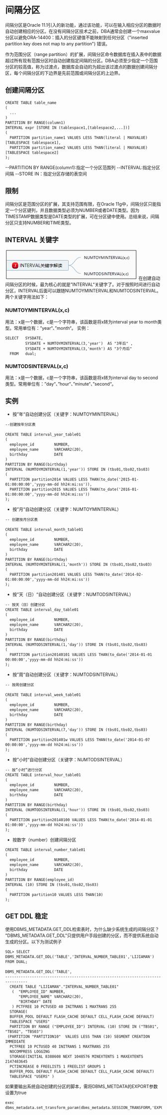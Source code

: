 # 间隔分区

间隔分区是Oracle 11.1引入的新功能，通过该功能，可以在输入相应分区的数据时自动创建相应的分区。在没有间隔分区技术之前，DBA通常会创建一个maxvalue分区以避免ORA-14400：插入的分区键值不能映射到任何分区（"inserted partition key does not map to any partition") 错误。

作为范围分区（range partition）的扩展，间隔分区命令数据库在插入表中的数据超过所有现有范围分区时自动创建指定间隔的分区。DBA必须至少指定一个范围分区的较高值，称为过渡点，数据库会自动的为超出该过渡点的数据创建间隔分区，每个间隔分区的下边界是先前范围或间隔分区的上边界。

## 创建间隔分区

```
CREATE TABLE table_name
(
  ...
)
PARTITION BY RANGE(column1)
INTERVAL expr [STORE IN (tablespace1,[tablespace2,...])]
(
  PARTITION partition_name1 VALUES LESS THAN(literal | MAXVALUE) [TABLESPACE tablespace1],
  PARTITION partition_name2 VALUES LESS THAN(literal | MAXVALUE) [TABLESPACE tablespace2]
);
```
--PARTITION BY RANGE(column1):指定一个分区范围列
--INTERVAL:指定分区间隔
--STORE IN：指定分区存储的表空间

## 限制
间隔分区是范围分区的扩展，其支持范围有限，在Oracle 11g中，间隔分区只能指定一个分区键列，并且数据类型必须为NUMBER或者DATE类型。因为TIMESTAMP数据类型是DATE类型的扩展，可在分区键中使用。总结来说，间隔分区只支持NUMBER和TIME类型。

## INTERVAL 关键字
![Alt text](image.png)
在创建自动间隔分区的时候，最为核心的就是”INTERVAL“关键字了。对于按照时间进行自动分区，INTERVAL后面可以跟随NUMTOYMINTERVAL和NUMTODSINTERVAL。两个关键字用法如下：

### NUMTOYMINTERVAL(x,c)
用法：x是一个数据，c是一个字符串，该函数是将x转为interval year to month类型。常用单位有：”year“、”month“。
实例：
```
SELECT   SYSDATE,
         SYSDATE + NUMTOYMINTERVAL(3,'year')  AS "3年后" ,
         SYSDATE + NUMTOYMINTERVAL(3,'month') AS "3个月后"
  FROM   dual;
```

### NUMTODSINTERVAL(x,c)
用法：x是一个数据，c是一个字符串，该函数是将x转为interval day to second类型。常用单位有：”day“、”hour“、”minute“、”second“。


## 实例

+ 按”年“自动创建分区（关键字：NUMTOYMINTERVAL）
```
--创建按年分区表

CREATE TABLE interval_year_table01
(
  employee_id         NUMBER,
  employee_name       VARCHAR2(20),
  birthday            DATE    
)
PARTITION BY RANGE(birthday)
INTERVAL (NUMTOYMINTERVAL(1,'year')) STORE IN (tbs01,tbs02,tbs03)
(
  PARTITION partition2014 VALUES LESS THAN(to_date('2015-01-01:00:00:00','yyyy-mm-dd hh24:mi:ss')),
  PARTITION partition2015 VALUES LESS THAN(to_date('2016-01-01:00:00:00','yyyy-mm-dd hh24:mi:ss'))
);
```
+ 按”月“自动创建分区（关键字：NUMTOYMINTERVAL）
```
-- 创建按月分区表

CREATE TABLE interval_month_table01
(
  employee_id         NUMBER,
  employee_name       VARCHAR2(20),
  birthday            DATE    
)
PARTITION BY RANGE(birthday)
INTERVAL (NUMTOYMINTERVAL(1,'month')) STORE IN (tbs01,tbs02,tbs03)
(
  PARTITION partition201401 VALUES LESS THAN(to_date('2014-02-01:00:00:00','yyyy-mm-dd hh24:mi:ss'))
);
```
+ 按”天（日）“自动创建分区（关键字：NUMTODSINTERVAL）
```
-- 按天（日）创建分区
CREATE TABLE interval_day_table01
(
  employee_id         NUMBER,
  employee_name       VARCHAR2(20),
  birthday            DATE    
)
PARTITION BY RANGE(birthday)
INTERVAL (NUMTODSINTERVAL(1,'day')) STORE IN (tbs01,tbs02,tbs03)
(
  PARTITION partition20140101 VALUES LESS THAN(to_date('2014-01-01 00:00:00','yyyy-mm-dd hh24:mi:ss'))
);
```
+ 按”周“自动创建分区（关键字：NUMTODSINTERVAL）
```
-- 按周创建分区

CREATE TABLE interval_week_table01
(
  employee_id         NUMBER,
  employee_name       VARCHAR2(20),
  birthday            DATE    
)
PARTITION BY RANGE(birthday)
INTERVAL (NUMTODSINTERVAL(7,'day')) STORE IN (tbs01,tbs02,tbs03)
(
  PARTITION partition201401w VALUES LESS THAN(to_date('2014-01-07 00:00:00','yyyy-mm-dd hh24:mi:ss'))
);
```
+ 按”小时“自动创建分区（关键字：NUMTODSINTERVAL）
```
-- 按”小时”进行分区
CREATE TABLE interval_hour_table01
(
  employee_id         NUMBER,
  employee_name       VARCHAR2(20),
  birthday            DATE    
)
PARTITION BY RANGE(birthday)
INTERVAL (NUMTODSINTERVAL(1,'hour')) STORE IN (tbs01,tbs02,tbs03)
(
  PARTITION partition20140100 VALUES LESS THAN(to_date('2014-01-01 01:00:00','yyyy-mm-dd hh24:mi:ss'))
);
```
+ 按数字（number）创建间隔分区
```
CREATE TABLE interval_number_table01
(
  employee_id         NUMBER,
  employee_name       VARCHAR2(20),
  birthday            DATE    
)
PARTITION BY RANGE(employee_id)
INTERVAL (10) STORE IN (tbs01,tbs02,tbs03)
(
  PARTITION partition10 VALUES LESS THAN(10)
);
```

## GET DDL 稳定
使用DBMS_METADATA.GET_DDL检索表时，为什么缺少系统生成的间隔分区？
"DBMS_METADATA.GET_DDL"只提供用户手段创建的分区，而不提供系统自动生成的分区。以下为测试例子
```
SQL> SELECT DBMS_METADATA.GET_DDL('TABLE','INTERVAL_NUMBER_TABLE01','LIJIAMAN') FROM DUAL;

DBMS_METADATA.GET_DDL('TABLE',
--------------------------------------------------------------------------------
  CREATE TABLE "LIJIAMAN"."INTERVAL_NUMBER_TABLE01" 
   (  "EMPLOYEE_ID" NUMBER, 
      "EMPLOYEE_NAME" VARCHAR2(20), 
      "BIRTHDAY" DATE
   ) PCTFREE 10 PCTUSED 40 INITRANS 1 MAXTRANS 255 
  STORAGE(
  BUFFER_POOL DEFAULT FLASH_CACHE DEFAULT CELL_FLASH_CACHE DEFAULT)
  TABLESPACE "USERS" 
  PARTITION BY RANGE ("EMPLOYEE_ID") INTERVAL (10) STORE IN ("TBS01", "TBS02", "TBS03") 
 (PARTITION "PARTITION10"  VALUES LESS THAN (10) SEGMENT CREATION IMMEDIATE 
  PCTFREE 10 PCTUSED 40 INITRANS 1 MAXTRANS 255 
  NOCOMPRESS LOGGING 
  STORAGE(INITIAL 8388608 NEXT 1048576 MINEXTENTS 1 MAXEXTENTS 2147483645
  PCTINCREASE 0 FREELISTS 1 FREELIST GROUPS 1
  BUFFER_POOL DEFAULT FLASH_CACHE DEFAULT CELL_FLASH_CACHE DEFAULT)
  TABLESPACE "USERS" )
```

如果要输出系统自动创建的分区的脚本，需将DBMS_METDATA的EXPORT参数设置为true

```
exec dbms_metadata.set_transform_param(dbms_metadata.SESSION_TRANSFORM,'EXPORT',true);
```